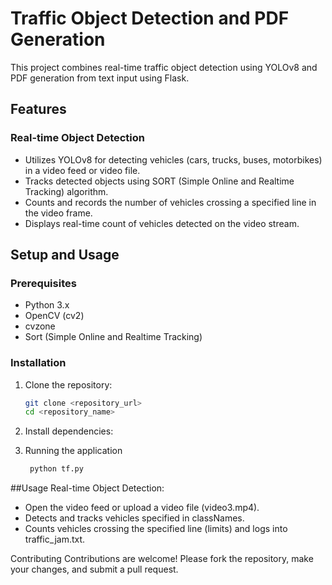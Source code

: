 # Traffic Object Detection and PDF Generation

This project combines real-time traffic object detection using YOLOv8 and PDF generation from text input using Flask.

## Features

### Real-time Object Detection

- Utilizes YOLOv8 for detecting vehicles (cars, trucks, buses, motorbikes) in a video feed or video file.
- Tracks detected objects using SORT (Simple Online and Realtime Tracking) algorithm.
- Counts and records the number of vehicles crossing a specified line in the video frame.
- Displays real-time count of vehicles detected on the video stream.

## Setup and Usage

### Prerequisites

- Python 3.x
- OpenCV (cv2)
- cvzone
- Sort (Simple Online and Realtime Tracking)

### Installation

1. Clone the repository:

   ```bash
   git clone <repository_url>
   cd <repository_name>
2. Install dependencies:
3. Running the application
   ```bash
    python tf.py

##Usage
Real-time Object Detection:

- Open the video feed or upload a video file (video3.mp4).
- Detects and tracks vehicles specified in classNames.
- Counts vehicles crossing the specified line (limits) and logs into traffic_jam.txt.

Contributing
Contributions are welcome! Please fork the repository, make your changes, and submit a pull request.
